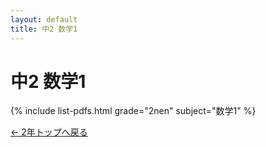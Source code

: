 ```yaml
---
layout: default
title: 中2 数学1
---
```


# 中2 数学1

{% include list-pdfs.html grade="2nen" subject="数学1" %}

[← 2年トップへ戻る](/2nen/)
